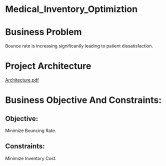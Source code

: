 # Medical_Inventory_Optimiztion
# Business Problem
  Bounce rate is increasing significantly leading to patient dissatisfaction.
# Project Architecture
  [Architecture.pdf](https://github.com/Lakshmi-kaviti/Medical_Inventory_Optimiztion/files/14343051/Architecture.pdf)
  
# Business Objective And Constraints:
## Objective:
  Minimize Bouncing Rate.
## Constraints:
  Minimize Inventory Cost.
